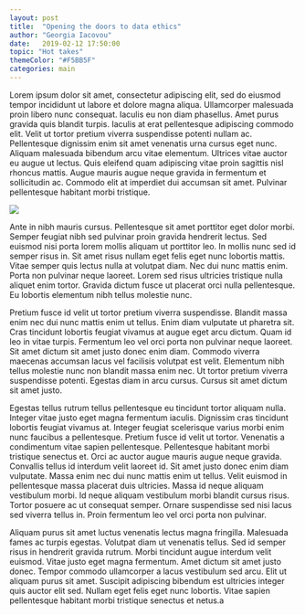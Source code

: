 ```yaml
---
layout: post
title:  "Opening the doors to data ethics"
author: "Georgia Iacovou"
date:   2019-02-12 17:50:00
topic: "Hot takes"
themeColor: "#F5BB5F"
categories: main
---
```


Lorem ipsum dolor sit amet, consectetur adipiscing elit, sed do eiusmod tempor incididunt ut labore et dolore magna aliqua. Ullamcorper malesuada proin libero nunc consequat. Iaculis eu non diam phasellus. Amet purus gravida quis blandit turpis. Iaculis at erat pellentesque adipiscing commodo elit. Velit ut tortor pretium viverra suspendisse potenti nullam ac. Pellentesque dignissim enim sit amet venenatis urna cursus eget nunc. Aliquam malesuada bibendum arcu vitae elementum. Ultrices vitae auctor eu augue ut lectus. Quis eleifend quam adipiscing vitae proin sagittis nisl rhoncus mattis. Augue mauris augue neque gravida in fermentum et sollicitudin ac. Commodo elit at imperdiet dui accumsan sit amet. Pulvinar pellentesque habitant morbi tristique.

![](/images/door.png)

Ante in nibh mauris cursus. Pellentesque sit amet porttitor eget dolor morbi. Semper feugiat nibh sed pulvinar proin gravida hendrerit lectus. Sed euismod nisi porta lorem mollis aliquam ut porttitor leo. In mollis nunc sed id semper risus in. Sit amet risus nullam eget felis eget nunc lobortis mattis. Vitae semper quis lectus nulla at volutpat diam. Nec dui nunc mattis enim. Porta non pulvinar neque laoreet. Lorem sed risus ultricies tristique nulla aliquet enim tortor. Gravida dictum fusce ut placerat orci nulla pellentesque. Eu lobortis elementum nibh tellus molestie nunc.

Pretium fusce id velit ut tortor pretium viverra suspendisse. Blandit massa enim nec dui nunc mattis enim ut tellus. Enim diam vulputate ut pharetra sit. Cras tincidunt lobortis feugiat vivamus at augue eget arcu dictum. Quam id leo in vitae turpis. Fermentum leo vel orci porta non pulvinar neque laoreet. Sit amet dictum sit amet justo donec enim diam. Commodo viverra maecenas accumsan lacus vel facilisis volutpat est velit. Elementum nibh tellus molestie nunc non blandit massa enim nec. Ut tortor pretium viverra suspendisse potenti. Egestas diam in arcu cursus. Cursus sit amet dictum sit amet justo.

Egestas tellus rutrum tellus pellentesque eu tincidunt tortor aliquam nulla. Integer vitae justo eget magna fermentum iaculis. Dignissim cras tincidunt lobortis feugiat vivamus at. Integer feugiat scelerisque varius morbi enim nunc faucibus a pellentesque. Pretium fusce id velit ut tortor. Venenatis a condimentum vitae sapien pellentesque. Pellentesque habitant morbi tristique senectus et. Orci ac auctor augue mauris augue neque gravida. Convallis tellus id interdum velit laoreet id. Sit amet justo donec enim diam vulputate. Massa enim nec dui nunc mattis enim ut tellus. Velit euismod in pellentesque massa placerat duis ultricies. Massa id neque aliquam vestibulum morbi. Id neque aliquam vestibulum morbi blandit cursus risus. Tortor posuere ac ut consequat semper. Ornare suspendisse sed nisi lacus sed viverra tellus in. Proin fermentum leo vel orci porta non pulvinar.

Aliquam purus sit amet luctus venenatis lectus magna fringilla. Malesuada fames ac turpis egestas. Volutpat diam ut venenatis tellus. Sed id semper risus in hendrerit gravida rutrum. Morbi tincidunt augue interdum velit euismod. Vitae justo eget magna fermentum. Amet dictum sit amet justo donec. Tempor commodo ullamcorper a lacus vestibulum sed arcu. Elit ut aliquam purus sit amet. Suscipit adipiscing bibendum est ultricies integer quis auctor elit sed. Nullam eget felis eget nunc lobortis. Vitae sapien pellentesque habitant morbi tristique senectus et netus.a